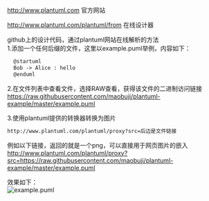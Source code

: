
http://www.plantuml.com 官方网站

http://www.plantuml.com/plantuml/from 在线设计器


github上的设计代码，通过plantuml网站在线解析的方法<br>
1.添加一个任何后缀的文件，这里以example.puml举例，内容如下：
````xml
  @startuml
  Bob -> Alice : hello
  @enduml
```` 
2.在文件列表中查看文件，选择RAW查看，获得该文件的二进制访问链接<br>
https://raw.githubusercontent.com/maobuji/plantuml-example/master/example.puml


3.使用plantuml提供的转换器转换为图片<br>
````xml
http://www.plantuml.com/plantuml/proxy?src=后边是文件链接
````

例如以下链接，返回的就是一个png，可以直接用于网页图片的嵌入<br>
http://www.plantuml.com/plantuml/proxy?src=https://raw.githubusercontent.com/maobuji/plantuml-example/master/example.puml

效果如下：<br>
![example.puml](http://www.plantuml.com/plantuml/proxy?src=https://raw.githubusercontent.com/maobuji/plantuml-example/master/example.puml)


